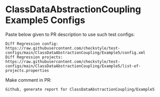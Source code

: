# ClassDataAbstractionCoupling Example5 Configs
Paste below given to PR description to use such test configs:
```
Diff Regression config: https://raw.githubusercontent.com/checkstyle/test-configs/main/ClassDataAbstractionCoupling/Example5/config.xml
Diff Regression projects: https://raw.githubusercontent.com/checkstyle/test-configs/main/ClassDataAbstractionCoupling/Example5/list-of-projects.properties
```
Make comment in PR:
```
Github, generate report for ClassDataAbstractionCoupling/Example5
```
